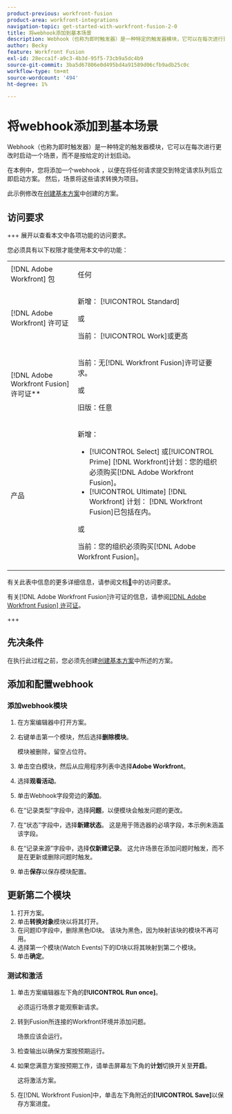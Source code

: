 ```yaml
---
product-previous: workfront-fusion
product-area: workfront-integrations
navigation-topic: get-started-with-workfront-fusion-2-0
title: 将webhook添加到基本场景
description: Webhook（也称为即时触发器）是一种特定的触发器模块，它可以在每次进行更改时启动一个场景，而不是按给定的计划启动。
author: Becky
feature: Workfront Fusion
exl-id: 28ecca1f-a9c3-4b3d-95f5-73cb9a5dc4b9
source-git-commit: 3ba5d67806e0d495bd4a91589d06cfb9adb25c0c
workflow-type: tm+mt
source-wordcount: '494'
ht-degree: 1%

---
```


# 将webhook添加到基本场景

Webhook（也称为即时触发器）是一种特定的触发器模块，它可以在每次进行更改时启动一个场景，而不是按给定的计划启动。

在本例中，您将添加一个webhook ，以便在将任何请求提交到特定请求队列后立即启动方案。 然后，场景将这些请求转换为项目。

此示例修改在[创建基本方案](/help/workfront-fusion/build-practice-scenarios/create-basic-scenario.md)中创建的方案。

## 访问要求

+++ 展开以查看本文中各项功能的访问要求。

您必须具有以下权限才能使用本文中的功能：

<table style="table-layout:auto">
 <col> 
 <col> 
 <tbody> 
  <tr> 
   <td role="rowheader">[!DNL Adobe Workfront] 包</td> 
   <td> <p>任何</p> </td> 
  </tr> 
  <tr data-mc-conditions=""> 
   <td role="rowheader">[!DNL Adobe Workfront] 许可证</td> 
   <td> <p>新增： [!UICONTROL Standard]</p><p>或</p><p>当前： [!UICONTROL Work]或更高</p> </td> 
  </tr> 
  <tr> 
   <td role="rowheader">[!DNL Adobe Workfront Fusion] 许可证**</td> 
   <td>
   <p>当前：无[!DNL Workfront Fusion]许可证要求。</p>
   <p>或</p>
   <p>旧版：任意 </p>
   </td> 
  </tr> 
  <tr> 
   <td role="rowheader">产品</td> 
   <td>
   <p>新增：</p> <ul><li>[!UICONTROL Select] 或[!UICONTROL Prime] [!DNL Workfront]计划：您的组织必须购买[!DNL Adobe Workfront Fusion]。</li><li>[!UICONTROL Ultimate] [!DNL Workfront] 计划： [!DNL Workfront Fusion]已包括在内。</li></ul>
   <p>或</p>
   <p>当前：您的组织必须购买[!DNL Adobe Workfront Fusion]。</p>
   </td> 
  </tr>
 </tbody> 
</table>

有关此表中信息的更多详细信息，请参阅文档[&#128279;](/help/workfront-fusion/references/licenses-and-roles/access-level-requirements-in-documentation.md)中的访问要求。

有关[!DNL Adobe Workfront Fusion]许可证的信息，请参阅[[!DNL Adobe Workfront Fusion] 许可证](/help/workfront-fusion/set-up-and-manage-workfront-fusion/licensing-operations-overview/license-automation-vs-integration.md)。

+++

## 先决条件

在执行此过程之前，您必须先创建[创建基本方案](/help/workfront-fusion/build-practice-scenarios/create-basic-scenario.md)中所述的方案。

## 添加和配置webhook


### 添加webhook模块

1. 在方案编辑器中打开方案。
1. 右键单击第一个模块，然后选择&#x200B;**删除模块**。

   模块被删除，留空占位符。

1. 单击空白模块，然后从应用程序列表中选择&#x200B;**Adobe Workfront**。
1. 选择&#x200B;**观看活动**。
1. 单击Webhook字段旁边的&#x200B;**添加**。
1. 在“记录类型”字段中，选择&#x200B;**问题**，以便模块会触发问题的更改。
1. 在“状态”字段中，选择&#x200B;**新建状态**。 这是用于筛选器的必填字段，本示例未涵盖该字段。
1. 在“记录来源”字段中，选择&#x200B;**仅新建记录**。 这允许场景在添加问题时触发，而不是在更新或删除问题时触发。
1. 单击&#x200B;**保存**&#x200B;以保存模块配置。

## 更新第二个模块

1. 打开方案。
1. 单击&#x200B;**转换对象**&#x200B;模块以将其打开。
1. 在问题ID字段中，删除黑色ID块。 该块为黑色，因为映射该块的模块不再可用。
1. 选择第一个模块(Watch Events)下的ID块以将其映射到第二个模块。
1. 单击&#x200B;**确定**。



### 测试和激活

1. 单击方案编辑器左下角的&#x200B;**[!UICONTROL Run once]**。

   必须运行场景才能观察新请求。
1. 转到Fusion所连接的Workfront环境并添加问题。

   场景应该会运行。
1. 检查输出以确保方案按预期运行。
1. 如果您满意方案按预期工作，请单击屏幕左下角的&#x200B;**计划**&#x200B;切换开关至&#x200B;**开启**。

   这将激活方案。
1. 在[!DNL Workfront Fusion]中，单击左下角附近的&#x200B;**[!UICONTROL Save]**&#x200B;以保存方案进度。
